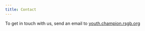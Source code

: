 ```yaml
---
title: Contact
---
```


To get in touch with us, send an email to [youth.champion.rsgb.org](mailto:youth.champion.rsgb.org)
